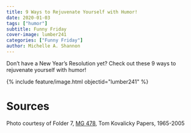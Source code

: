 ```yaml
---
title: 9 Ways to Rejuvenate Yourself with Humor!
date: 2020-01-03
tags: ["humor"]
subtitle: Funny Friday
cover-image: lumber241
categories: ["Funny Friday"]
author: Michelle A. Shannon
---
```


Don’t have a New Year’s Resolution yet? Check out these 9 ways to rejuvenate yourself with humor!

{% include feature/image.html objectid="lumber241" %}

# Sources

Photo courtesy of Folder 7, [MG 478](https://archiveswest.orbiscascade.org/ark:/80444/xv707396/), Tom Kovalicky Papers, 1965-2005